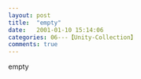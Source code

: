 ```yaml
---
layout: post
title:  "empty"
date:   2001-01-10 15:14:06
categories: 06---【Unity-Collection】
comments: true
---
```

empty

